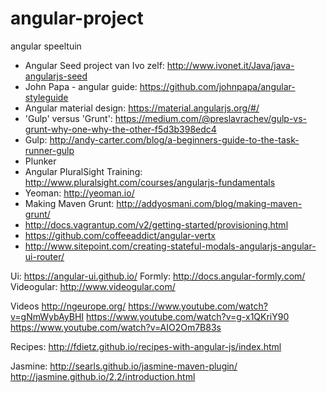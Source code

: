 # angular-project
angular speeltuin

- Angular Seed project van Ivo zelf: http://www.ivonet.it/Java/java-angularjs-seed
- John Papa - angular guide: https://github.com/johnpapa/angular-styleguide
- Angular material design: https://material.angularjs.org/#/
- 'Gulp' versus 'Grunt': https://medium.com/@preslavrachev/gulp-vs-grunt-why-one-why-the-other-f5d3b398edc4
- Gulp: http://andy-carter.com/blog/a-beginners-guide-to-the-task-runner-gulp
- Plunker
- Angular PluralSight Training: http://www.pluralsight.com/courses/angularjs-fundamentals
- Yeoman: http://yeoman.io/
- Making Maven Grunt: http://addyosmani.com/blog/making-maven-grunt/
- http://docs.vagrantup.com/v2/getting-started/provisioning.html
- https://github.com/coffeeaddict/angular-vertx
- http://www.sitepoint.com/creating-stateful-modals-angularjs-angular-ui-router/

 
Ui: https://angular-ui.github.io/
Formly: http://docs.angular-formly.com/
Videogular: http://www.videogular.com/

Videos 
http://ngeurope.org/
https://www.youtube.com/watch?v=gNmWybAyBHI
https://www.youtube.com/watch?v=g-x1QKriY90
https://www.youtube.com/watch?v=AIO2Om7B83s
 
Recipes: http://fdietz.github.io/recipes-with-angular-js/index.html
 
Jasmine: 
http://searls.github.io/jasmine-maven-plugin/
http://jasmine.github.io/2.2/introduction.html


